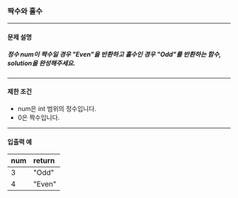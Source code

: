 ### 짝수와 홀수

***

#### 문제 설명
##### 정수 num이 짝수일 경우 "Even"을 반환하고 홀수인 경우 "Odd"를 반환하는 함수, solution을 완성해주세요.

***

#### 제한 조건
* num은 int 범위의 정수입니다.
* 0은 짝수입니다.

***

#### 입출력 예
num |	return|
|:--|:--
3	  |"Odd"  |
4	  |"Even" |
